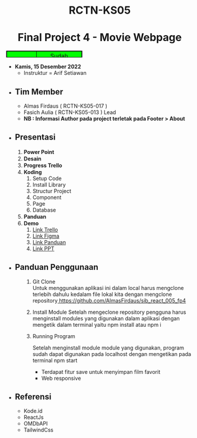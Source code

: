 <h1 align="center">RCTN-KS05</h1>
<h1 align="center">Final Project 4 - Movie Webpage</h1>
<table style="height: 18px; width: 40.6406%; border-collapse: collapse; border-style: solid; border-color: #000000; background-color: #00ff00;" border="1">
<tbody>
<tr style="height: 18px;">
<td style="width: 10.2409%; height: 18px; text-align: center;">Status</td>
<td style="width: 17.6138%; height: 18px; text-align: center;">Sudah Mentoring</td>
</tr>
</tbody>
</table>
<ul>
<li><strong>Kamis, 15 Desember 2022</strong>
<ul>
<li>Instruktur = Arif Setiawan</li>
</ul>
</li>
</ul>
<ul>
<li>
<h2><strong>Tim Member</strong></h2>
<ul>
<li>Almas Firdaus ( RCTN-KS05-017 )</li>
<li>Fasich Aulia ( RCTN-KS05-013 ) Lead</li>
<li><strong>NB : Informasi Author pada project terletak pada Footer &gt; About</strong></li>
</ul>
</li>
<li>
<h2><strong>Presentasi</strong></h2>
<ol>
<li><strong>Power Point&nbsp;<img src="https://cdn.pixabay.com/photo/2017/03/28/01/46/check-mark-2180770_1280.png" alt="" width="15" height="15" /></strong></li>
<li><strong>Desain <img src="https://cdn.pixabay.com/photo/2017/03/28/01/46/check-mark-2180770_1280.png" alt="" width="15" height="15" /></strong></li>
<li><strong>Progress Trello <img src="https://cdn.pixabay.com/photo/2017/03/28/01/46/check-mark-2180770_1280.png" alt="" width="15" height="15" /></strong></li>
<li><strong>Koding <img src="https://cdn.pixabay.com/photo/2017/03/28/01/46/check-mark-2180770_1280.png" alt="" width="15" height="15" /></strong>
<ol>
<li>Setup Code</li>
<li>Install Library</li>
<li>Structur Project</li>
<li>Component</li>
<li>Page</li>
<li>Database</li>
</ol>
</li>
<li><strong>Panduan <img src="https://cdn.pixabay.com/photo/2017/03/28/01/46/check-mark-2180770_1280.png" alt="" width="15" height="15" /></strong></li>
<li><strong>Demo <img src="https://cdn.pixabay.com/photo/2017/03/28/01/46/check-mark-2180770_1280.png" alt="" width="15" height="15" /></strong>
<ol>
<li><a href="https://trello.com/b/GbptzXdd/project-kelompok-7-rctn-ks05" target="_blank" rel="noreferrer noopener">Link Trello</a></li>
<li><a href="https://www.figma.com/file/0d9obmOnduzyf8rfrjpn2Q/Final-Project-4?node-id=2%3A6&amp;t=YCHT2RU8gURFHdwU-1" target="_blank" rel="noreferrer noopener">Link Figma</a></li>
<li><a href="https://drive.google.com/file/d/178l6WvJkjo8qGK4rsJT8tLRgKFQwF_W4/view?usp=share_link" target="_blank" rel="noreferrer noopener">Link Panduan</a></li>
<li><a href="https://docs.google.com/presentation/d/1Ut2PVp1X-6WVJt9Rh_8mEUF3mlRlyst2/edit?usp=share_link&amp;ouid=101891266544378704929&amp;rtpof=true&amp;sd=true" target="_blank" rel="noreferrer noopener">Link PPT</a></li>
</ol>
</li>
</ol>
</li>
<li>
<h2><strong>Panduan Penggunaan</strong></h2>
<ol>
<li style="list-style-type: none;">
<ol>
<li>
<p>Git Clone<br />Untuk menggunakan aplikasi ini dalam local harus mengclone terlebih dahulu kedalam file lokal kita dengan mengclone repository<a href="https://github.com/AlmasFirdaus/sib_react_005_fp4"> https://github.com/AlmasFirdaus/sib_react_005_fp4 </a></p>
</li>
<li>
<p>Install Module Setelah mengeclone repository pengguna harus menginstall modules yang digunakan dalam aplikasi dengan mengetik dalam terminal yaitu npm install atau npm i&nbsp;</p>
</li>
<li>Running Program<br />
<p>Setelah menginstall module module yang digunakan, program sudah dapat digunakan pada localhost dengan mengetikan pada terminal npm start</p>
<ul>
<li>Terdapat fitur save untuk menyimpan film favorit</li>
<li>Web responsive</li>
</ul>
</li>
</ol>
</li>
</ol>
</li>
<li>
<h2><strong>Referensi</strong></h2>
<ul>
<li>Kode.id</li>
<li>ReactJs</li>
<li>OMDbAPI</li>
<li>TailwindCss</li>
</ul>
</li>
</ul>